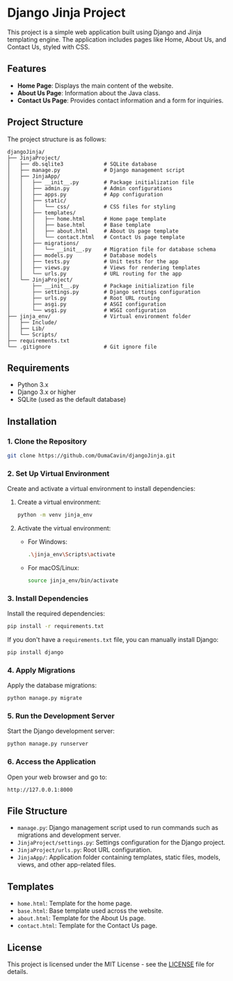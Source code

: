 # Django Jinja Project

This project is a simple web application built using Django and Jinja templating engine. The application includes pages like Home, About Us, and Contact Us, styled with CSS.

## Features

- **Home Page**: Displays the main content of the website.
- **About Us Page**: Information about the Java class.
- **Contact Us Page**: Provides contact information and a form for inquiries.

## Project Structure

The project structure is as follows:

```
djangoJinja/
├── JinjaProject/
│   ├── db.sqlite3             # SQLite database
│   ├── manage.py              # Django management script
│   ├── JinjaApp/
│   │   ├── __init__.py        # Package initialization file
│   │   ├── admin.py           # Admin configurations
│   │   ├── apps.py            # App configuration
│   │   ├── static/
│   │   │   └── css/           # CSS files for styling
│   │   ├── templates/
│   │   │   ├── home.html      # Home page template
│   │   │   ├── base.html      # Base template
│   │   │   ├── about.html     # About Us page template
│   │   │   └── contact.html   # Contact Us page template
│   │   ├── migrations/
│   │   │   └── __init__.py    # Migration file for database schema
│   │   ├── models.py          # Database models
│   │   ├── tests.py           # Unit tests for the app
│   │   ├── views.py           # Views for rendering templates
│   │   └── urls.py            # URL routing for the app
│   └── JinjaProject/
│       ├── __init__.py        # Package initialization file
│       ├── settings.py        # Django settings configuration
│       ├── urls.py            # Root URL routing
│       ├── asgi.py            # ASGI configuration
│       └── wsgi.py            # WSGI configuration
├── jinja_env/                 # Virtual environment folder
│   ├── Include/
│   ├── Lib/
│   └── Scripts/
├── requirements.txt  
└── .gitignore                 # Git ignore file
```

## Requirements

- Python 3.x
- Django 3.x or higher
- SQLite (used as the default database)

## Installation

### 1. Clone the Repository

```bash
git clone https://github.com/OumaCavin/djangoJinja.git
```

### 2. Set Up Virtual Environment

Create and activate a virtual environment to install dependencies:

1. Create a virtual environment:

    ```bash
    python -m venv jinja_env
    ```

2. Activate the virtual environment:

   - For Windows:

     ```bash
     .\jinja_env\Scripts\activate
     ```

   - For macOS/Linux:

     ```bash
     source jinja_env/bin/activate
     ```

### 3. Install Dependencies

Install the required dependencies:

```bash
pip install -r requirements.txt
```

If you don't have a `requirements.txt` file, you can manually install Django:

```bash
pip install django
```

### 4. Apply Migrations

Apply the database migrations:

```bash
python manage.py migrate
```

### 5. Run the Development Server

Start the Django development server:

```bash
python manage.py runserver
```

### 6. Access the Application

Open your web browser and go to:

```
http://127.0.0.1:8000
```

## File Structure

- `manage.py`: Django management script used to run commands such as migrations and development server.
- `JinjaProject/settings.py`: Settings configuration for the Django project.
- `JinjaProject/urls.py`: Root URL configuration.
- `JinjaApp/`: Application folder containing templates, static files, models, views, and other app-related files.

## Templates

- `home.html`: Template for the home page.
- `base.html`: Base template used across the website.
- `about.html`: Template for the About Us page.
- `contact.html`: Template for the Contact Us page.

## License

This project is licensed under the MIT License - see the [LICENSE](LICENSE) file for details.
